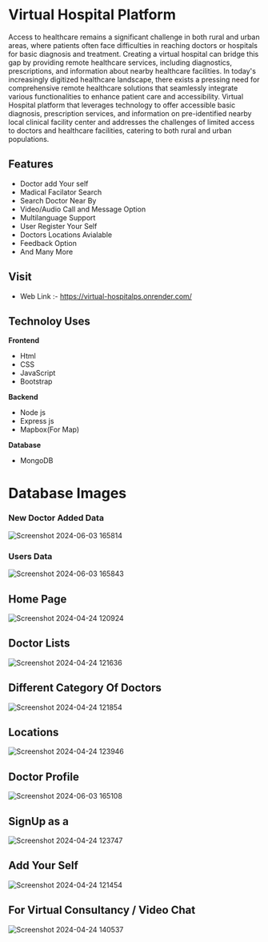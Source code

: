 # Virtual Hospital Platform

Access to healthcare remains a significant challenge in both rural and urban areas, where patients often face difficulties in reaching doctors or hospitals for basic diagnosis and treatment.
Creating a virtual hospital can bridge this gap by providing remote healthcare services, including diagnostics, prescriptions, and information about nearby healthcare facilities.
In today's increasingly digitized healthcare landscape, there exists a pressing need for comprehensive remote healthcare solutions that seamlessly integrate various functionalities to enhance patient care and accessibility. 
Virtual Hospital platform that leverages technology to offer accessible basic diagnosis, prescription services, and information on pre-identified nearby local clinical facility center and addresses the challenges of limited access to doctors and healthcare facilities, catering to both rural and urban populations.

## Features
* Doctor add Your self
* Madical Facilator Search
* Search Doctor Near By
* Video/Audio Call and Message Option
* Multilanguage Support
* User Register Your Self
* Doctors Locations Avialable
* Feedback Option
* And Many More

## Visit
- Web Link :- https://virtual-hospitalps.onrender.com/

## Technoloy Uses
**Frontend**
  - Html
  - CSS
  - JavaScript
  - Bootstrap

**Backend**
  - Node js
  - Express js
  - Mapbox(For Map)
    
**Database**
  - MongoDB

# Database Images

### New Doctor Added Data
![Screenshot 2024-06-03 165814](https://github.com/pritam1101/virtual-Hospital/assets/159442297/626291f8-4f89-4c00-8e9b-e0154f63ff22)
### Users Data

![Screenshot 2024-06-03 165843](https://github.com/pritam1101/virtual-Hospital/assets/159442297/7fba2c61-847c-41bc-985a-b34254fdd88e)



 ## Home Page
 ![Screenshot 2024-04-24 120924](https://github.com/pritam1101/virtual-Hospital/assets/159442297/064d1b4c-ff8b-48fc-9358-e049c3a6e7d3)

 ## Doctor Lists
![Screenshot 2024-04-24 121636](https://github.com/pritam1101/virtual-Hospital/assets/159442297/d63ef786-365a-4bb3-a922-3d9118299db0)

## Different Category Of Doctors
![Screenshot 2024-04-24 121854](https://github.com/pritam1101/virtual-Hospital/assets/159442297/9520f05d-633a-49d9-89da-d122d491d162)

## Locations
![Screenshot 2024-04-24 123946](https://github.com/pritam1101/virtual-Hospital/assets/159442297/4f842162-eb96-447f-bdf3-cf7d5af9d28d)

## Doctor Profile
![Screenshot 2024-06-03 165108](https://github.com/pritam1101/virtual-Hospital/assets/159442297/1dcf04bc-869b-448c-bb5e-a860381ff4b3)

## SignUp as a
![Screenshot 2024-04-24 123747](https://github.com/pritam1101/virtual-Hospital/assets/159442297/1edfadfd-08b4-42af-860b-807f4ef890c5)

## Add Your Self
![Screenshot 2024-04-24 121454](https://github.com/pritam1101/virtual-Hospital/assets/159442297/43291bb3-6c0f-4a47-9e4e-a8a5e844560f)

## For Virtual Consultancy / Video Chat
![Screenshot 2024-04-24 140537](https://github.com/pritam1101/virtual-Hospital/assets/159442297/a8aeddf2-aabf-43bc-abaf-27f52366940c)



